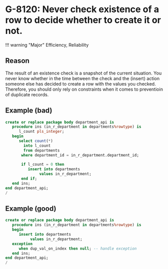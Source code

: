 # G-8120: Never check existence of a row to decide whether to create it or not.

!!! warning "Major"
    Efficiency, Reliability

## Reason

The result of an existence check is a snapshot of the current situation. You never know whether in the time between the check and the (insert) action someone else has decided to create a row with the values you checked. Therefore, you should only rely on constraints when it comes to preventioin of duplicate records.

## Example (bad)

``` sql
create or replace package body department_api is
   procedure ins (in_r_department in departments%rowtype) is
      l_count pls_integer;
   begin
      select count(*)
        into l_count
        from departments
       where department_id = in_r_department.department_id;
   
       if l_count = 0 then
          insert into departments
               values in_r_department;
       end if;
   end ins;
end department_api;
/
```

## Example (good)

``` sql
create or replace package body department_api is
   procedure ins (in_r_department in departments%rowtype) is
   begin
      insert into departments
           values in_r_department;
   exception
      when dup_val_on_index then null; -- handle exception
   end ins;
end department_api;
/
```